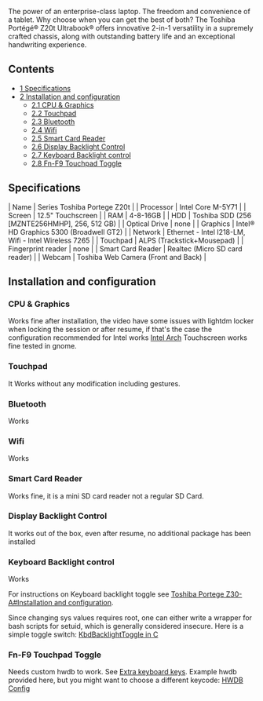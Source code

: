 The power of an enterprise-class laptop. The freedom and convenience of a tablet. Why choose when you can get the best of both? The Toshiba Portégé® Z20t Ultrabook® offers innovative 2-in-1 versatility in a supremely crafted chassis, along with outstanding battery life and an exceptional handwriting experience.

## Contents

*   [1 Specifications](#Specifications)
*   [2 Installation and configuration](#Installation_and_configuration)
    *   [2.1 CPU & Graphics](#CPU_.26_Graphics)
    *   [2.2 Touchpad](#Touchpad)
    *   [2.3 Bluetooth](#Bluetooth)
    *   [2.4 Wifi](#Wifi)
    *   [2.5 Smart Card Reader](#Smart_Card_Reader)
    *   [2.6 Display Backlight Control](#Display_Backlight_Control)
    *   [2.7 Keyboard Backlight control](#Keyboard_Backlight_control)
    *   [2.8 Fn-F9 Touchpad Toggle](#Fn-F9_Touchpad_Toggle)

## Specifications

| Name | Series Toshiba Portege Z20t |
| Processor | Intel Core M-5Y71 |
| Screen | 12.5" Touchscreen |
| RAM | 4-8-16GB |
| HDD | Toshiba SDD (256 [MZNTE256HMHP], 256, 512 GB) |
| Optical Drive | none |
| Graphics | Intel® HD Graphics 5300 (Broadwell GT2) |
| Network | Ethernet - Intel I218-LM, Wifi - Intel Wireless 7265 |
| Touchpad | ALPS (Trackstick+Mousepad) |
| Fingerprint reader | none |
| Smart Card Reader | Realtec (Micro SD card reader) |
| Webcam | Toshiba Web Camera (Front and Back) |

## Installation and configuration

### CPU & Graphics

Works fine after installation, the video have some issues with lightdm locker when locking the session or after resume, if that's the case the configuration recommended for Intel works [Intel Arch](/index.php/Intel_graphics#Configuration "Intel graphics")
Touchscreen works fine tested in gnome.

### Touchpad

It Works without any modification including gestures.

### Bluetooth

Works

### Wifi

Works

### Smart Card Reader

Works fine, it is a mini SD card reader not a regular SD Card.

### Display Backlight Control

It works out of the box, even after resume, no additional package has been installed

### Keyboard Backlight control

Works

For instructions on Keyboard backlight toggle see [Toshiba Portege Z30-A#Installation and configuration](/index.php/Toshiba_Portege_Z30-A#Installation_and_configuration "Toshiba Portege Z30-A").

Since changing sys values requires root, one can either write a wrapper for bash scripts for setuid, which is generally considered insecure. Here is a simple toggle switch: [KbdBacklightToggle in C](https://github.com/Exel232/Configurations/raw/master/Toshiba/kbdback.c)

### Fn-F9 Touchpad Toggle

Needs custom hwdb to work. See [Extra keyboard keys](/index.php/Extra_keyboard_keys "Extra keyboard keys"). Example hwdb provided here, but you might want to choose a different keycode: [HWDB Config](https://github.com/Exel232/Configurations/raw/master/Toshiba/60-toshiba-input.hwdb)